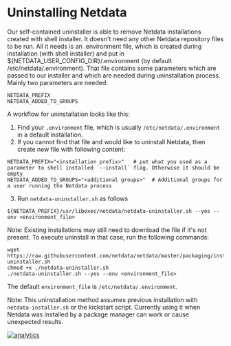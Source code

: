 # Uninstalling Netdata

Our self-contained uninstaller is able to remove Netdata installations created with shell installer. It doesn't need any other Netdata repository files to be run. All it needs is an .environment file, which is created during installation (with shell installer) and put in ${NETDATA_USER_CONFIG_DIR}/.environment (by default /etc/netdata/.environment). That file contains some parameters which are passed to our installer and which are needed during uninstallation process. Mainly two parameters are needed:
```
NETDATA_PREFIX
NETDATA_ADDED_TO_GROUPS
```

A workflow for uninstallation looks like this:

1. Find your `.environment` file, which is usually `/etc/netdata/.environment` in a default installation.
2. If you cannot find that file and would like to uninstall Netdata, then create new file with following content:
```
NETDATA_PREFIX="<installation prefix>"   # put what you used as a parameter to shell installed `--install` flag. Otherwise it should be empty
NETDATA_ADDED_TO_GROUPS="<additional groups>"  # Additional groups for a user running the Netdata process
```
3. Run `netdata-uninstaller.sh` as follows
```
${NETDATA_PREFIX}/usr/libexec/netdata/netdata-uninstaller.sh --yes --env <environment_file>
```

Note: Existing installations may still need to download the file if it's not present.
To execute uninstall in that case, run the following commands:
```
wget https://raw.githubusercontent.com/netdata/netdata/master/packaging/installer/netdata-uninstaller.sh
chmod +x ./netdata-uninstaller.sh
./netdata-uninstaller.sh --yes --env <environment_file>
```

The default `environment_file` is `/etc/netdata/.environment`. 

Note: This uninstallation method assumes previous installation with `netdata-installer.sh` or the kickstart script. Currently using it when Netdata was installed by a package manager can work or cause unexpected results.

[![analytics](https://www.google-analytics.com/collect?v=1&aip=1&t=pageview&_s=1&ds=github&dr=https%3A%2F%2Fgithub.com%2Fnetdata%2Fnetdata&dl=https%3A%2F%2Fmy-netdata.io%2Fgithub%2Finstaller%2FUNINSTALL&_u=MAC~&cid=5792dfd7-8dc4-476b-af31-da2fdb9f93d2&tid=UA-64295674-3)]()
